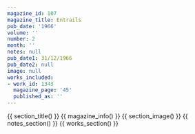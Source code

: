 ```yaml
---
magazine_id: 107
magazine_title: Entrails
pub_date: '1966'
volume: ''
number: 2
month: ''
notes: null
pub_date1: 31/12/1966
pub_date2: null
image: null
works_included:
- work_id: 1343
  magazine_page: '45'
  published_as: ''
---
```


{{ section_title() }}
{{ magazine_info() }}
{{ section_image() }}
{{ notes_section() }}
{{ works_section() }}
